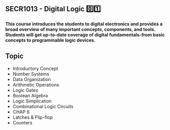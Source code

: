 <h2>SECR1013 - Digital Logic 0️⃣1️⃣</h2>

**This course introduces the students to digital electronics and provides a broad overview of many important concepts, components, and tools. Students will get up-to-date coverage of digital fundamentals-from basic concepts to programmable logic devices.**


## Topic

- Introductory Concept
- Number Systems
- Data Organization
- Arithmetic Operations
- Logic Gates
- Boolean Algebra
- Logic Simplication
- Combinational Logic Circuits
- CHAP 6
- Latches & Flip-flop
- Counters


